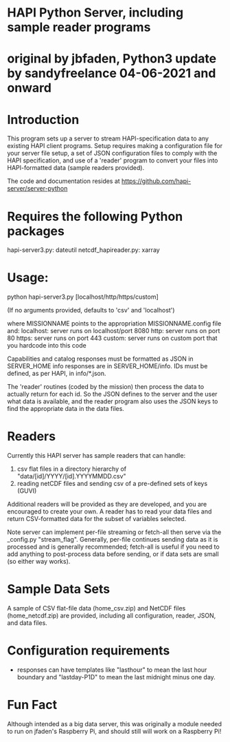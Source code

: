 # HAPI Python Server, including sample reader programs

# original by jbfaden, Python3 update by sandyfreelance 04-06-2021 and onward


# Introduction
This program sets up a server to stream HAPI-specification data to any
existing HAPI client programs.  Setup requires making a configuration
file for your server file setup, a set of JSON configuration files to
comply with the HAPI specification, and use of a 'reader' program to
convert your files into HAPI-formatted data (sample readers provided).

The code and documentation resides at 
    https://github.com/hapi-server/server-python


# Requires the following Python packages
  hapi-server3.py: dateutil
  netcdf_hapireader.py: xarray


# Usage:
  python hapi-server3.py <MISSIONNAME> [localhost/http/https/custom]

(If no arguments provided, defaults to 'csv' and 'localhost')

where MISSIONNAME points to the appropriation MISSIONNAME.config file
and:
   localhost: server runs on localhost/port 8080
   http:      server runs on port 80
   https:     server runs on port 443
   custom:    server runs on custom port that you hardcode into this code

Capabilities and catalog responses must be formatted as JSON in SERVER_HOME
info responses are in SERVER_HOME/info.
IDs must be defined, as per HAPI, in info/*.json.

The 'reader' routines (coded by the mission) then process the data to
actually return for each id.  So the JSON defines to the server and the
user what data is available, and the reader program also uses the JSON keys
to find the appropriate data in the data files.


# Readers

Currently this HAPI server has sample readers that can handle:
1) csv flat files in a directory hierarchy of "data/[id]/YYYY/[id].YYYYMMDD.csv"
2) reading netCDF files and sending csv of a pre-defined sets of keys (GUVI)

Additional readers will be provided as they are developed, and you are
encouraged to create your own.  A reader has to read your data files
and return CSV-formatted data for the subset of variables selected.

Note server can implement per-file streaming or fetch-all then serve
via the _config.py "stream_flag".  Generally, per-file continues sending
data as it is processed and is generally recommended; fetch-all is useful
if you need to add anything to post-process data before sending, or
if data sets are small (so either way works).


# Sample Data Sets

A sample of CSV flat-file data (home_csv.zip) and NetCDF files
(home_netcdf.zip) are provided, including all configuration, reader,
JSON, and data files.


# Configuration requirements
 * responses can have templates like "lasthour" to mean the last hour boundary
   and "lastday-P1D" to mean the last midnight minus one day.


# Fun Fact
Although intended as a big data server, this was originally a module needed
to run on jfaden's Raspberry Pi, and should still will work on a Raspberry Pi!
